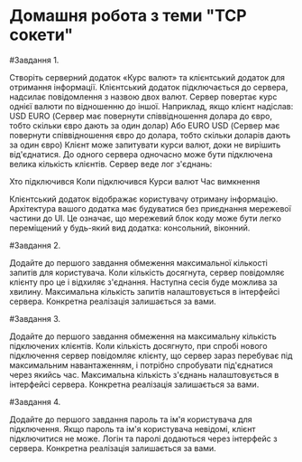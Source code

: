 
# Домашня робота з теми "TCP сокети"

#Завдання 1.

Створіть серверний додаток «Курс валют» та клієнтський 
додаток для отримання інформації. Клієнтський додаток 
підключається до сервера, надсилає повідомлення з назвою 
двох валют. Сервер повертає курс однієї валюти по відношенню 
до іншої. Наприклад, якщо клієнт надіслав:
USD EURO
(Сервер має повернути співвідношення долара до євро, тобто 
скільки євро дають за один долар)
Або
EURO USD 
(Сервер має повернути співвідношення євро до долара, тобто 
скільки доларів дають за один євро)
Клієнт може запитувати курси валют, доки не вирішить 
від'єднатися. До одного сервера одночасно може бути 
підключена велика кількість клієнтів.
Сервер веде лог з'єднань:

Хто підключився
Коли підключився
Курси валют
Час вимкнення

Клієнтський додаток відображає користувачу отриману 
інформацію. Архітектура вашого додатка має будуватися без 
приєднання мережевої частини до UI. Це означає, що мережевий 
блок коду може бути легко переміщений у будь-який вид додатка: 
консольний, віконний.

#Завдання 2.

Додайте до першого завдання обмеження максимальної 
кількості запитів для користувача. Коли кількість досягнута, 
сервер повідомляє клієнту про це і відхиляє з'єднання. Наступна 
сесія буде можлива за хвилину. Максимальна кількість запитів 
налаштовується в інтерфейсі сервера. Конкретна реалізація 
залишається за вами.

#Завдання 3.

Додайте до першого завдання обмеження на максимальну 
кількість підключених клієнтів. Коли кількість досягнуто, при 
спробі нового підключення сервер повідомляє клієнту, що сервер 
зараз перебуває під максимальним навантаженням, і потрібно 
спробувати під'єднатися через якийсь час. Максимальна 
кількість з'єднань налаштовується в інтерфейсі сервера.
Конкретна реалізація залишається за вами.

#Завдання 4.

Додайте до першого завдання пароль та ім'я користувача для 
підключення. Якщо пароль та ім'я користувача невідомі, клієнт 
підключитися не може. Логін та паролі додаються через 
інтерфейс з сервера. Конкретна реалізація залишається за вами.

